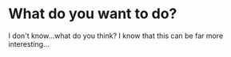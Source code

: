# What do you want to do?
I don't know...what do you think?
I know that this can be far more interesting...